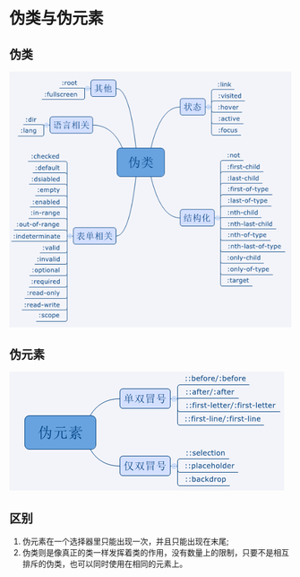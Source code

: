 # 伪类与伪元素

## 伪类

![](../.gitbook/assets/image%20%2885%29.png)

## 伪元素

![](../.gitbook/assets/image%20%2823%29.png)

## 区别

1. 伪元素在一个选择器里只能出现一次，并且只能出现在末尾;
2. 伪类则是像真正的类一样发挥着类的作用，没有数量上的限制，只要不是相互排斥的伪类，也可以同时使用在相同的元素上。

